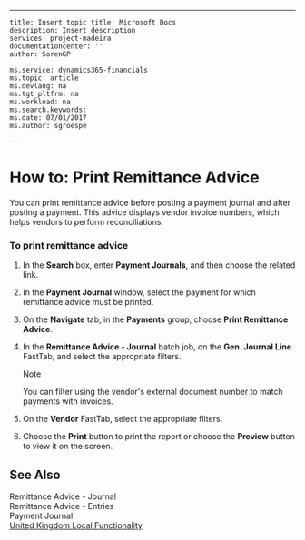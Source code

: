 ---
    title: Insert topic title| Microsoft Docs
    description: Insert description
    services: project-madeira
    documentationcenter: ''
    author: SorenGP

    ms.service: dynamics365-financials
    ms.topic: article
    ms.devlang: na
    ms.tgt_pltfrm: na
    ms.workload: na
    ms.search.keywords:
    ms.date: 07/01/2017
    ms.author: sgroespe

    ---
# How to: Print Remittance Advice
You can print remittance advice before posting a payment journal and after posting a payment. This advice displays vendor invoice numbers, which helps vendors to perform reconciliations.  
  
### To print remittance advice  
  
1.  In the **Search** box, enter **Payment Journals**, and then choose the related link.  
  
2.  In the **Payment Journal** window, select the payment for which remittance advice must be printed.  
  
3.  On the **Navigate** tab, in the **Payments** group, choose **Print Remittance Advice**.  
  
4.  In the **Remittance Advice - Journal** batch job, on the **Gen. Journal Line** FastTab, and select the appropriate filters.  
  
    > [!NOTE]  
    >  You can filter using the vendor's external document number to match payments with invoices.  
  
5.  On the **Vendor** FastTab, select the appropriate filters.  
  
6.  Choose the **Print** button to print the report or choose the **Preview** button to view it on the screen.  
  
## See Also  
 Remittance Advice - Journal   
 Remittance Advice - Entries   
 Payment Journal   
 [United Kingdom Local Functionality](../united-kingdom-local-functionality.md)